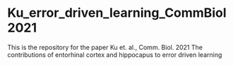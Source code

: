 # Ku_error_driven_learning_CommBiol2021
This is the repository for the paper Ku et. al., Comm. Biol. 2021 The contributions of entorhinal cortex and hippocapus to error driven learning
